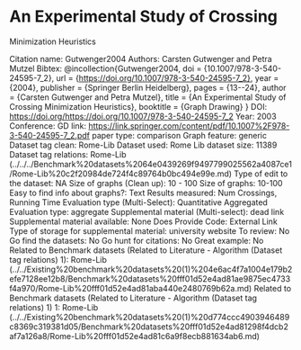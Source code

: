 # An Experimental Study of Crossing
Minimization Heuristics

Citation name: Gutwenger2004
Authors: Carsten Gutwenger and Petra Mutzel
Bibtex: @incollection{Gutwenger2004,
doi = {10.1007/978-3-540-24595-7_2},
url = {https://doi.org/10.1007/978-3-540-24595-7_2},
year = {2004},
publisher = {Springer Berlin Heidelberg},
pages = {13--24},
author = {Carsten Gutwenger and Petra Mutzel},
title = {An Experimental Study of Crossing Minimization Heuristics},
booktitle = {Graph Drawing}
}
DOI: https://doi.org/https://doi.org/10.1007/978-3-540-24595-7_2
Year: 2003
Conference: GD
link: https://link.springer.com/content/pdf/10.1007%2F978-3-540-24595-7_2.pdf
paper type: comparison
Graph feature: generic
Dataset tag clean: Rome-Lib
Dataset used: Rome Lib
dataset size: 11389
Dataset tag relations: Rome-Lib (../../../Benchmark%20datasets%2064e0439269f9497799025562a4087ce1/Rome-Lib%20c2f20984de724f4c89764b0bc494e99e.md)
Type of edit to the dataset: NA
Size of graphs (Clean up): 10 - 100
Size of graphs: 10-100
Easy to find info about graphs?: Text
Results measured: Num Crossings, Running Time
Evaluation type (Multi-Select): Quantitative Aggregated
Evaluation type: aggregate
Supplemental material (Multi-select): dead link
Supplemental material available: None
Does Provide Code: External Link
Type of storage for supplemental material: university website
To review: No
Go find the datasets: No
Go hunt for citations: No
Great example: No
Related to Benchmark datasets (Related to Literature - Algorithm (Dataset tag relations) 1): Rome-Lib (../../Existing%20benchmark%20datasets%20(1)%204e6ac4f7a1004e179b2efe7128ee12b8/Benchmark%20datasets%20fff01d52e4ad81ae9875ec4733f4a970/Rome-Lib%20fff01d52e4ad81aba440e2480769b62a.md)
Related to Benchmark datasets (Related to Literature - Algorithm (Dataset tag relations) 1) 1: Rome-Lib (../../Existing%20benchmark%20datasets%20(1)%20d774ccc4903946489c8369c319381d05/Benchmark%20datasets%20fff01d52e4ad81298f4dcb2af7a126a8/Rome-Lib%20fff01d52e4ad81c6a9f8ecb881634ab6.md)